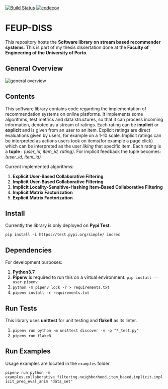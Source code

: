 [![Build Status](https://travis-ci.com/Marko50/FEUP-DISS.svg?token=zxXmDKs9f8jTTEztxFW7&branch=master)](https://travis-ci.com/Marko50/FEUP-DISS.svg?token=zxXmDKs9f8jTTEztxFW7&branch=master)
[![codecov](https://codecov.io/gh/Marko50/FEUP-DISS/branch/master/graph/badge.svg?token=V9LK9NWX9W)](https://codecov.io/gh/Marko50/FEUP-DISS)

# FEUP-DISS

This repository hosts the **Software library on stream based recommender systems**. This is part of my thesis dissertation done at
the **Faculty of Engineering of the University of Porto**.

## General Overview

![general overview](https://i.ibb.co/59SbBS5/diagram.png)

## Contents

This software library contains code regarding the implementation of recommendation systems on online platforms. It implements some algorithms, test metrics and data structures, so that it can process incoming information, denoted as a stream of ratings. Each rating can be **implicit** or **explicit** and is given from an user to an item. Explicit ratings are direct evaluations given by users, for example on a 1-10 scale. Implicit ratings can be interpreted as actions users took on items(for example a page click) which can be interpreted as the user *liking* that specific item. Each rating is a **tuple** : *(user_id, item_id, rating)*. For implicit feedback the tuple becomes: *(user_id, item_id)*

Current implemented algorithms:

1. **Explicit User-Based Collaborative Filtering**
2. **Implicit User-Based Collaborative Filtering**
3. **Implicit Locality-Sensitive-Hashing Item-Based Collaborative Filtering**
4. **Implicit Matrix Factorization**
5. **Explicit Matrix Factorization**

## Install

Currently the library is only deployed on **Pypi Test**.

`pip install -i https://test.pypi.org/simple/ increc`

## Dependencies

For development purposes:

1. **Python3.7**
2. **Pipenv** is required to run this on a virtual environment. `pip install --user pipenv`
3. `python -m pipenv lock -r > requirements.txt`
4. `pipenv install -r requirements.txt`

## Run Tests

This library uses **unittest** for unit testing and **flake8** as its linter.

1. `pipenv run python -m unittest discover -v -p "*_test.py"`
2. `pipenv run flake8`

## Run Examples

Usage examples are located in the `examples` folder.

`pipenv run python -m examples.collaborative_filtering.neighborhood.item_based.implicit.implicit_preq_eval_anim "data_set"`
